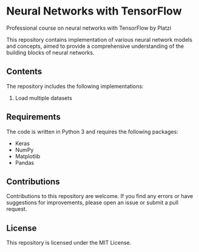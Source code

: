# Neural Networks with TensorFlow
Professional course on neural networks with TensorFlow by Platzi

This repository contains implementation of various neural network models and concepts, aimed to provide a comprehensive understanding of the building blocks of neural networks.

## Contents

The repository includes the following implementations:

1. Load multiple datasets

## Requirements

The code is written in Python 3 and requires the following packages:

- Keras
- NumPy
- Matplotlib
- Pandas


## Contributions

Contributions to this repository are welcome. If you find any errors or have suggestions for improvements, please open an issue or submit a pull request.

## License

This repository is licensed under the MIT License.
